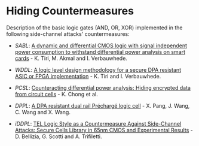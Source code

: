 # Hiding Countermeasures

Description of the basic logic gates (AND, OR, XOR) implemented in the following side-channel attacks' countermeasures:

* *SABL*: [A dynamic and differential CMOS logic with signal independent power consumption to withstand differential power analysis on smart cards](https://ieeexplore.ieee.org/document/1471550) - K. Tiri, M. Akmal and I. Verbauwhede.

* *WDDL*: [A logic level design methodology for a secure DPA resistant ASIC or FPGA implementation](https://ieeexplore.ieee.org/document/1268856) - K. Tiri and I. Verbauwhede.

* *PCSL*: [Counteracting differential power analysis: Hiding encrypted data from circuit cells](https://ieeexplore.ieee.org/document/7285109) - K. Chong et al.

* *DPPL*: [A DPA resistant dual rail Préchargé logic cell](https://ieeexplore.ieee.org/document/7517071) - X. Pang, J. Wang, C. Wang and X. Wang.

* *iDDPL*: [TEL Logic Style as a Countermeasure Against Side-Channel Attacks: Secure Cells Library in 65nm CMOS and Experimental Results](https://ieeexplore.ieee.org/document/8440668) - D. Bellizia, G. Scotti and A. Trifiletti.
